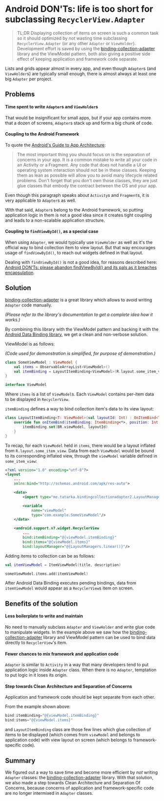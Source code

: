 Android DON'Ts: life is too short for subclassing `RecyclerView.Adapter`
=======

> TL;DR Displaying collection of items on screen is such a common task so it should optimized by _not_ wasting time subclassing `RecyclerView.Adapter` (or any other `Adapter` or `ViewHolder`). Development effort is saved by using the [binding-collection-adapter](https://github.com/evant/binding-collection-adapter) library and the ViewModel pattern, both also giving a positive side effect of keeping application and framework code separate.

Lists and grids appear almost in every app, and even though `Adapter`s (and `ViewHolder`s) are typically small enough, there is almost always at least one big `Adapter` per project.

## Problems

#### Time spent to write `Adapter`s and `ViewHolder`s

That would be insignificant for small apps, but if your app contains more that a dozen of screens, `Adapter`s stack up and form a big chunk of code.

#### Coupling to the Android Framework

To quote the [Android's Guide to App Architecture](https://developer.android.com/topic/libraries/architecture/guide):

>The most important thing you should focus on is the separation of concerns in your app. It is a common mistake to write all your code in an Activity or a Fragment. Any code that does not handle a UI or operating system interaction should not be in these classes. Keeping them as lean as possible will allow you to avoid many lifecycle related problems. Don't forget that you don't own those classes, they are just glue classes that embody the contract between the OS and your app.

Even though this paragraph speaks about `Activity`s and `Fragment`s, it is very applicable to `Adapter`s as well.

With that said, `Adapter`s belong to the Android framework, so putting application logic in them is not a good idea since it creates tight coupling and leads to a non-scalable application structure.

#### Coupling to `findViewById()`, as a special case

When using `Adapter`, we would typically use `ViewHolder` as well as it's the official way to bind collection item to view layout. But that way encourages usage of `findViewById()`, to reach out widgets defined in that layout.

Dealing with `findViewById()` is not a good idea, for reasons described here: [Android DON’Ts: please abandon findViewById() and its pals as it breaches encapsulation](https://medium.com/@alexey_dmitriev/android-donts-please-abandon-findviewbyid-and-its-pals-as-it-breaches-encapsulation-f9df88356787).

## Solution

[binding-collection-adapter](https://github.com/evant/binding-collection-adapter) is a great library which allows to avoid writing `Adapter` code manually.

_(Please refer to the library's documentation to get a complete idea how it works.)_

By combining this library with the ViewModel pattern and backing it with the [Android Data Binding library](https://developer.android.com/topic/libraries/data-binding/), we get a clean and non-verbose solution.

ViewModel is as follows:

_(Code used for demonstration is simplified, for purpose of demonstration.)_

```Kotlin
class SomeViewModel : ViewModel {
    val items = ObservableArrayList<ViewModel>()
    val itemBinding = LayoutItemBinding<ViewModel>(R.layout.some_item_view)
}

interface ViewModel
```

Where `items` is a list of `ViewModel`s. Each `ViewModel` contains per-item data to be displayed in `RecyclerView`.

`itemBinding` defines a way to bind collection item's data to its view layout:

```Kotlin
class LayoutItemBinding<T: ViewModel>(val layoutId: Int) : OnItemBind<T> {
    override fun onItemBind(itemBinding: ItemBinding<*>, position: Int, item: T) {
        itemBinding.set(BR.viewModel, layoutId)
    }
}
```

To recap, for each `ViewModel` held in `items`, there would be a layout inflated from `R.layout.some_item_view`. Data from each `ViewModel` would be bound to its corresponding inflated view, through the `viewModel` variable defined in `some_item_view`:

```xml
<?xml version="1.0" encoding="utf-8"?>
<layout
    ...
    xmlns:bind="http://schemas.android.com/apk/res-auto">

    <data>
        <import type="me.tatarka.bindingcollectionadapter2.LayoutManagers"/>

        <variable
            name="viewModel"
            type="com.example.SomeViewModel"/>
    </data>

    <android.support.v7.widget.RecyclerView
        ...
        bind:itemBinding="@{viewModel.itemBinding}"
        bind:items="@{viewModel.items}"
        bind:layoutManager="@{LayoutManagers.linear()}"/>
```

Adding items to collection can be as follows:

```Kotlin
val itemViewModel = ItemViewModel(title, description)

someViewModel.items.add(itemViewModel)
```

After Android Data Binding executes pending bindings, data from `itemViewModel` would appear as a `RecyclerView`s item on screen.

## Benefits of the solution

#### Less boilerplate to write and maintain

No need to manually subclass `Adapter` and `ViewHolder` and write glue code to manipulate widgets. In the example above we saw how the [binding-collection-adapter](https://github.com/evant/binding-collection-adapter) library and ViewModel pattern can be used to bind data directly to `RecyclerView`'s item.

#### Fewer chances to mix framework and application code

`Adapter` is similar to `Activity` in a way that many developers tend to put application logic inside `Adapter` class. When there is no `Adapter`, temptation to put logic in it loses its origin.

#### Step towards Clean Architecture and Separation of Concerns

Application and framework code should be kept separate from each other.

From the example shown above:

```Kotlin
bind:itemBinding="@{viewModel.itemBinding}"
bind:items="@{viewModel.items}"
```

and `LayoutItemBinding` class are those few lines which glue collection of items to be displayed (which comes from `viewModel` and belongs to application code) with view layout on screen (which belongs to framework-specific code).

## Summary

We figured out a way to save time and become more efficient by _not_ writing `Adapter` classes: the [binding-collection-adapter](https://github.com/evant/binding-collection-adapter) library. With that solution, we also made a step towards Clean Architecture and Separation Of Concerns, because concerns of application and framework-specific code are no longer intermixed in `Adapter` classes.
